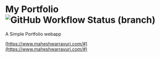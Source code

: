 # My Portfolio  ![GitHub Workflow Status (branch)](https://img.shields.io/github/workflow/status/Mravuri96/Mravuri96.github.io/Portfolio/source?style=for-the-badge)

A Simple Portfolio webapp

[https://www.maheshwarravuri.com/#](https://www.maheshwarravuri.com/#)
